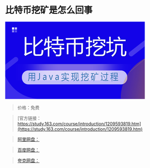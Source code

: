 # 比特币挖矿是怎么回事

![img](../../../assets/study163/free/ebf4f008281c4fe587cfb2c299ae932c.jpg)

> 价格：免费

> [官方链接：https://study.163.com/course/introduction/1209593819.htm](https://study.163.com/course/introduction/1209593819.htm)

> [阿里网盘：]()

> [百度网盘：]()

> [夸克网盘：]()
